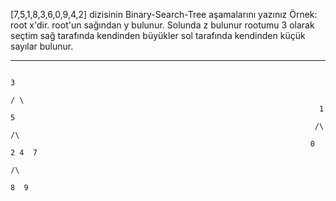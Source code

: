[7,5,1,8,3,6,0,9,4,2] dizisinin Binary-Search-Tree aşamalarını yazınız
Örnek: root x'dir. root'un sağından y bulunur. Solunda z bulunur
rootumu 3 olarak seçtim sağ tarafında kendinden büyükler sol tarafında kendinden küçük sayılar bulunur.
***
                                                                           3
                                                                          / \
                                                                         1   5
                                                                        /\   /\
                                                                       0  2 4  7
                                                                               /\
                                                                              8  9
